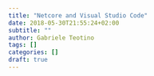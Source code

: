 ```yaml
---
title: "Netcore and Visual Studio Code"
date: 2018-05-30T21:55:24+02:00
subtitle: ""
author: Gabriele Teotino
tags: []
categories: []
draft: true
---
```

